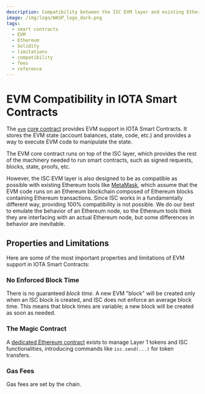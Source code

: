 ```yaml
---
description: Compatibility between the ISC EVM layer and existing Ethereum smart contracts and tooling.
image: /img/logo/WASP_logo_dark.png
tags:
  - smart contracts
  - EVM
  - Ethereum
  - Solidity
  - limitations
  - compatibility
  - fees
  - reference
---
```


# EVM Compatibility in IOTA Smart Contracts

The [`evm`](../../../../references/iota-chains/core-contracts/evm.md) [core contract](../../../../references/iota-chains/core-contracts/overview.md)
provides EVM support in IOTA Smart Contracts. It stores the EVM state (account balances, state, code,
etc.) and provides a way to execute EVM code to manipulate the state.

The EVM core contract runs on top of the ISC layer, which provides the rest of the machinery needed to run smart
contracts, such as signed requests, blocks, state, proofs, etc.

However, the ISC EVM layer is also designed to be as compatible as possible with existing Ethereum tools
like [MetaMask](https://metamask.io/), which assume that the EVM code runs on an Ethereum blockchain composed of
Ethereum blocks containing Ethereum transactions. Since ISC works in a fundamentally different way,
providing 100% compatibility is not possible. We do our best to emulate the behavior of an Ethereum node, so the
Ethereum tools think they are interfacing with an actual Ethereum node, but some differences in behavior are inevitable.

## Properties and Limitations

Here are some of the most important properties and limitations of EVM support in IOTA Smart Contracts:

### No Enforced Block Time

There is no guaranteed _block time_. A new EVM "block" will be created only when an ISC block is created, and ISC does
not enforce an average block time. This means that block times are variable; a new block will be created as soon as needed. 

### The Magic Contract

A [dedicated Ethereum contract](../how-tos/core-contracts/introduction.md) exists to manage Layer 1 tokens and ISC
functionalities, introducing commands like `isc.send(...)` for token transfers.

### Gas Fees

Gas fees are set by the chain.
